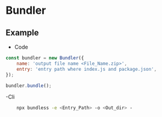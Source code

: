 # Bundler

## Example

- Code
```js
const bundler = new Bundler({
    name: 'output file name <File_Name.zip>',
    entry: 'entry path where index.js and package.json',
});

bundler.bundle();
```

-Cli
```bash
    npx bundless -e <Entry_Path> -o <Out_dir> -
```